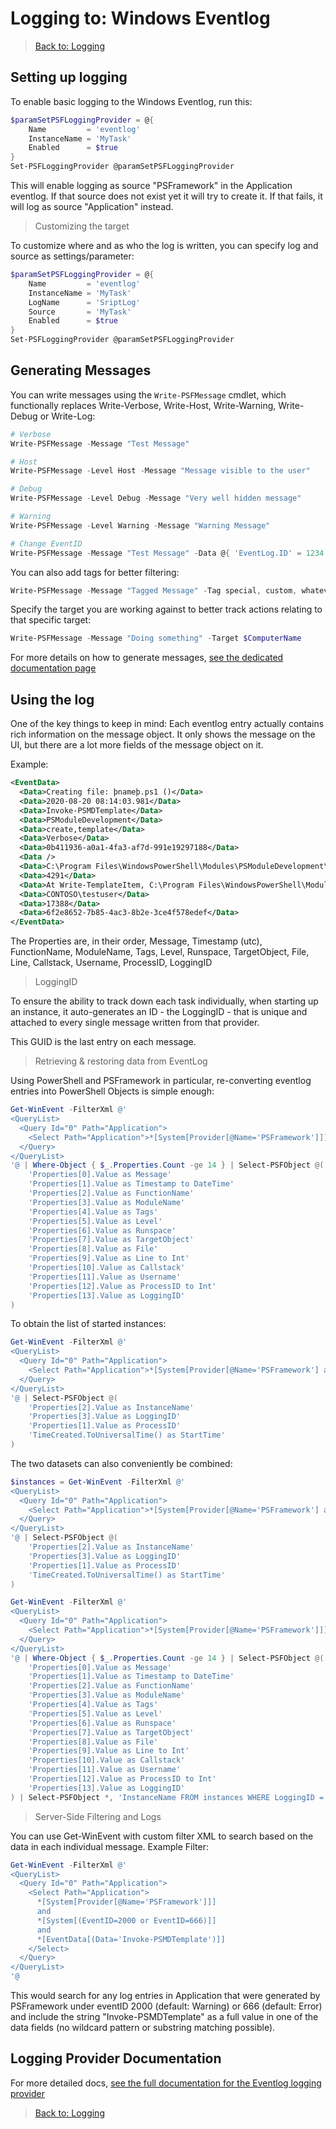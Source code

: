 ﻿# Logging to: Windows Eventlog

> [Back to: Logging](../../logging.html)

## Setting up logging

To enable basic logging to the Windows Eventlog, run this:

```powershell
$paramSetPSFLoggingProvider = @{
    Name         = 'eventlog'
    InstanceName = 'MyTask'
    Enabled      = $true
}
Set-PSFLoggingProvider @paramSetPSFLoggingProvider
```

This will enable logging as source "PSFramework" in the Application eventlog.
If that source does not exist yet it will try to create it.
If that fails, it will log as source "Application" instead.

> Customizing the target

To customize where and as who the log is written, you can specify log and source as settings/parameter:

```powershell
$paramSetPSFLoggingProvider = @{
    Name         = 'eventlog'
    InstanceName = 'MyTask'
    LogName      = 'SriptLog'
    Source       = 'MyTask'
    Enabled      = $true
}
Set-PSFLoggingProvider @paramSetPSFLoggingProvider
```

## Generating Messages

You can write messages using the `Write-PSFMessage` cmdlet, which functionally replaces Write-Verbose, Write-Host, Write-Warning, Write-Debug or Write-Log:

```powershell
# Verbose
Write-PSFMessage -Message "Test Message"

# Host
Write-PSFMessage -Level Host -Message "Message visible to the user"

# Debug
Write-PSFMessage -Level Debug -Message "Very well hidden message"

# Warning
Write-PSFMessage -Level Warning -Message "Warning Message"

# Change EventID
Write-PSFMessage -Message "Test Message" -Data @{ 'EventLog.ID' = 1234 }
```

You can also add tags for better filtering:

```powershell
Write-PSFMessage -Message "Tagged Message" -Tag special, custom, whatever
```

Specify the target you are working against to better track actions relating to that specific target:

```powershell
Write-PSFMessage -Message "Doing something" -Target $ComputerName
```

For more details on how to generate messages, [see the dedicated documentation page](../basics/writing-messages.html)

## Using the log

One of the key things to keep in mind:
Each eventlog entry actually contains rich information on the message object.
It only shows the message on the UI, but there are a lot more fields of the message object on it.

Example:

```xml
<EventData>
  <Data>Creating file: þnameþ.ps1 ()</Data>
  <Data>2020-08-20 08:14:03.981</Data>
  <Data>Invoke-PSMDTemplate</Data>
  <Data>PSModuleDevelopment</Data>
  <Data>create,template</Data>
  <Data>Verbose</Data>
  <Data>0b411936-a0a1-4fa3-af7d-991e19297188</Data>
  <Data />
  <Data>C:\Program Files\WindowsPowerShell\Modules\PSModuleDevelopment\2.2.8.104\PSModuleDevelopment.psm1</Data>
  <Data>4291</Data>
  <Data>At Write-TemplateItem, C:\Program Files\WindowsPowerShell\Modules\PSModuleDevelopment\2.2.8.104\PSModuleDevelopment.psm1: Line 4291 At Invoke-Template, C:\Program Files\WindowsPowerShell\Modules\PSModuleDevelopment\2.2.8.104\PSModuleDevelopment.psm1: Line 4188 At Invoke-PSMDTemplate<Process>, C:\Program Files\WindowsPowerShell\Modules\PSModuleDevelopment\2.2.8.104\PSModuleDevelopment.psm1: Line 4379 At <ScriptBlock>, <none>: Line 1</Data>
  <Data>CONTOSO\testuser</Data>
  <Data>17388</Data>
  <Data>6f2e8652-7b85-4ac3-8b2e-3ce4f578edef</Data>
</EventData>
```

The Properties are, in their order, Message, Timestamp (utc), FunctionName, ModuleName, Tags, Level, Runspace, TargetObject, File, Line, Callstack, Username, ProcessID, LoggingID

> LoggingID

To ensure the ability to track down each task individually, when starting up an instance, it auto-generates an ID - the LoggingID - that is unique and attached to every single message written from that provider.

This GUID is the last entry on each message.

> Retrieving & restoring data from EventLog

Using PowerShell and PSFramework in particular, re-converting eventlog entries into PowerShell Objects is simple enough:

```powershell
Get-WinEvent -FilterXml @'
<QueryList>
  <Query Id="0" Path="Application">
    <Select Path="Application">*[System[Provider[@Name='PSFramework']]]</Select>
  </Query>
</QueryList>
'@ | Where-Object { $_.Properties.Count -ge 14 } | Select-PSFObject @(
    'Properties[0].Value as Message'
    'Properties[1].Value as Timestamp to DateTime'
    'Properties[2].Value as FunctionName'
    'Properties[3].Value as ModuleName'
    'Properties[4].Value as Tags'
    'Properties[5].Value as Level'
    'Properties[6].Value as Runspace'
    'Properties[7].Value as TargetObject'
    'Properties[8].Value as File'
    'Properties[9].Value as Line to Int'
    'Properties[10].Value as Callstack'
    'Properties[11].Value as Username'
    'Properties[12].Value as ProcessID to Int'
    'Properties[13].Value as LoggingID'
)
```

To obtain the list of started instances:

```powershell
Get-WinEvent -FilterXml @'
<QueryList>
  <Query Id="0" Path="Application">
    <Select Path="Application">*[System[Provider[@Name='PSFramework'] and (EventID=999)]]</Select>
  </Query>
</QueryList>
'@ | Select-PSFObject @(
    'Properties[2].Value as InstanceName'
    'Properties[3].Value as LoggingID'
    'Properties[1].Value as ProcessID'
    'TimeCreated.ToUniversalTime() as StartTime'
)
```

The two datasets can also conveniently be combined:

```powershell
$instances = Get-WinEvent -FilterXml @'
<QueryList>
  <Query Id="0" Path="Application">
    <Select Path="Application">*[System[Provider[@Name='PSFramework'] and (EventID=999)]]</Select>
  </Query>
</QueryList>
'@ | Select-PSFObject @(
    'Properties[2].Value as InstanceName'
    'Properties[3].Value as LoggingID'
    'Properties[1].Value as ProcessID'
    'TimeCreated.ToUniversalTime() as StartTime'
)

Get-WinEvent -FilterXml @'
<QueryList>
  <Query Id="0" Path="Application">
    <Select Path="Application">*[System[Provider[@Name='PSFramework']]]</Select>
  </Query>
</QueryList>
'@ | Where-Object { $_.Properties.Count -ge 14 } | Select-PSFObject @(
    'Properties[0].Value as Message'
    'Properties[1].Value as Timestamp to DateTime'
    'Properties[2].Value as FunctionName'
    'Properties[3].Value as ModuleName'
    'Properties[4].Value as Tags'
    'Properties[5].Value as Level'
    'Properties[6].Value as Runspace'
    'Properties[7].Value as TargetObject'
    'Properties[8].Value as File'
    'Properties[9].Value as Line to Int'
    'Properties[10].Value as Callstack'
    'Properties[11].Value as Username'
    'Properties[12].Value as ProcessID to Int'
    'Properties[13].Value as LoggingID'
) | Select-PSFObject *, 'InstanceName FROM instances WHERE LoggingID = LoggingID'
```

> Server-Side Filtering and Logs

You can use Get-WinEvent with custom filter XML to search based on the data in each individual message.
Example Filter:

```powershell
Get-WinEvent -FilterXml @'
<QueryList>
  <Query Id="0" Path="Application">
    <Select Path="Application">
      *[System[Provider[@Name='PSFramework']]]
      and
      *[System[(EventID=2000 or EventID=666)]]
      and
      *[EventData[(Data='Invoke-PSMDTemplate')]]
    </Select>
  </Query>
</QueryList>
'@
```

This would search for any log entries in Application that were generated by PSFramework under eventID 2000 (default: Warning) or 666 (default: Error) and include the string "Invoke-PSMDTemplate" as a full value in one of the data fields (no wildcard pattern or substring matching possible).

## Logging Provider Documentation

For more detailed docs, [see the full documentation for the Eventlog logging provider](../providers/eventlog.html)

> [Back to: Logging](../../logging.html)
